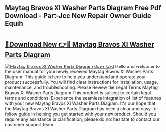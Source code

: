 ## Maytag Bravos Xl Washer Parts Diagram Free Pdf Download - Part-Jcc New Repair Owner Guide Equih

# <h2><a href="http://dfqw2v.blite.top/?on=Maytag+Bravos+Xl+Washer+Parts+Diagram">🔗Download New 👉🔴 Maytag Bravos Xl Washer Parts Diagram</a></h2>

[![Maytag Bravos Xl Washer Parts Diagram download](https://i.imgur.com/lujVjoI.png)](http://dfqw2v.blite.top/?on=Maytag+Bravos+Xl+Washer+Parts+Diagram)
Hello and welcome to the user manual for your newly received Maytag Bravos Xl Washer Parts Diagram. This guide is here to help you understand and operate your product successfully. You will find clear instructions for installation, usage, maintenance, and troubleshooting. Please Review the Legal Terms Maytag Bravos Xl Washer Parts Diagram This product is subject to certain legal terms and conditions. Experience the seamless integration of list of features with your new Maytag Bravos Xl Washer Parts Diagram. It's our hope that the Maytag Bravos Xl Washer Parts Diagram has been a clear and easy-to-follow guide in helping you get started with your new product. Should you require any assistance or clarification, please do not hesitate to contact our customer support team.
